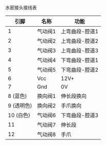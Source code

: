 水密接头接线表

| 引脚       | 名称    | 功能           |
| ---------- | ------- | -------------- |
| 1          | 气动阀1 | 上弯曲段-腔道1 |
| 2          | 气动阀2 | 上弯曲段-腔道2 |
| 3          | 气动阀3 | 上弯曲段-腔道3 |
| 4          | 气动阀4 | 下弯曲段-腔道1 |
| 5          | 气动阀5 | 下弯曲段-腔道2 |
| 6          | Vcc     | 12V+           |
| 7          | Gnd     | 0V             |
| 8 (蓝色)   | 换向阀1 | 伸长段换向     |
| 9 (透明色) | 换向阀2 | 手爪换向       |
| 10 (白色)  | 气动阀6 | 下弯曲段-腔道3 |
| 11         | 气动阀7 | 伸长段         |
| 12         | 气动阀8 | 手爪           |